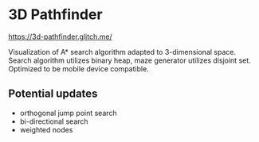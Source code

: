 # 3D Pathfinder

https://3d-pathfinder.glitch.me/

Visualization of A* search algorithm adapted to 3-dimensional space. Search algorithm utilizes binary heap, maze generator utilizes disjoint set.  
Optimized to be mobile device compatible.

## Potential updates

- orthogonal jump point search
- bi-directional search 
- weighted nodes
